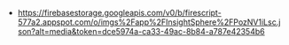 - https://firebasestorage.googleapis.com/v0/b/firescript-577a2.appspot.com/o/imgs%2Fapp%2FInsightSphere%2FPozNV1iLsc.json?alt=media&token=dce5974a-ca33-49ac-8b84-a787e42354b6
